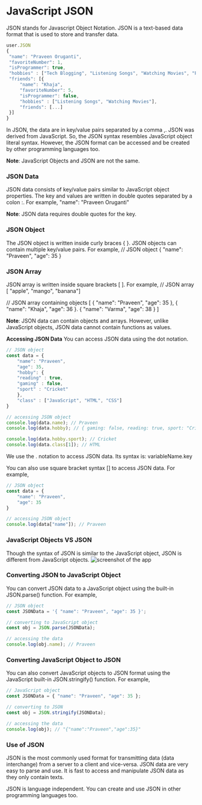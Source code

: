 # JavaScript JSON

JSON stands for Javascript Object Notation. JSON is a text-based data format that is used to store and transfer data.

```javascript
user.JSON
{
 "name": "Praveen Oruganti",
 "favoriteNumber": 1,
 "isProgrammer": true,
 "hobbies" : ["Tech Blogging", "Listening Songs", "Watching Movies", "Playing Cricket/Tennis"],
 "friends": [{
     "name": "Khaja",
     "favoriteNumber": 5,
     "isProgrammer": false,
     "hobbies" : ["Listening Songs", "Watching Movies"],
     "friends": [...]
 }]
}
```
In JSON, the data are in key/value pairs separated by a comma ,.
JSON was derived from JavaScript. So, the JSON syntax resembles JavaScript object literal syntax. However, the JSON format can be accessed and be created by other programming languages too.

**Note**: JavaScript Objects and JSON are not the same.

### JSON Data
JSON data consists of key/value pairs similar to JavaScript object properties. The key and values are written in double quotes separated by a colon :. For example, "name": "Praveen Oruganti"

**Note**: JSON data requires double quotes for the key.

### JSON Object
The JSON object is written inside curly braces { }. JSON objects can contain multiple key/value pairs. For example,
// JSON object
{ "name": "Praveen", "age": 35 }

### JSON Array
JSON array is written inside square brackets [ ]. For example,
// JSON array
[ "apple", "mango", "banana"]

// JSON array containing objects
[
    { "name": "Praveen", "age": 35 },
    { "name": "Khaja", "age": 36 }.
    { "name": "Varma", "age": 38 }
]

**Note**: JSON data can contain objects and arrays. However, unlike JavaScript objects, JSON data cannot contain functions as values.

**Accessing JSON Data**
You can access JSON data using the dot notation.
```javascript
// JSON object
const data = {
    "name": "Praveen",
    "age": 35,
    "hobby": {
	"reading" : true,
	"gaming" : false,
	"sport" : "Cricket"
    },
    "class" : ["JavaScript", "HTML", "CSS"]
}

// accessing JSON object
console.log(data.name); // Praveen
console.log(data.hobby); // { gaming: false, reading: true, sport: "Cricket"}

console.log(data.hobby.sport); // Cricket
console.log(data.class[1]); // HTML
```
We use the . notation to access JSON data. Its syntax is: variableName.key

You can also use square bracket syntax [] to access JSON data. For example,

```javascript
// JSON object
const data = {
    "name": "Praveen",
    "age": 35
}

// accessing JSON object
console.log(data["name"]); // Praveen
```

### JavaScript Objects VS JSON
Though the syntax of JSON is similar to the JavaScript object, JSON is different from JavaScript objects.
![screenshot of the app](https://raw.githubusercontent.com/praveenoruganti/praveenoruganti-js/master/images/JSON%20Vs%20Object.PNG)

### Converting JSON to JavaScript Object
You can convert JSON data to a JavaScript object using the built-in JSON.parse() function. For example,
```javascript
// JSON object
const JSONData = '{ "name": "Praveen", "age": 35 }';

// converting to JavaScript object
const obj = JSON.parse(JSONData);

// accessing the data
console.log(obj.name); // Praveen
```
### Converting JavaScript Object to JSON
You can also convert JavaScript objects to JSON format using the JavaScript built-in JSON.stringify() function. For example,
```javascript
// JavaScript object
const JSONData = { "name": "Praveen", "age": 35 };

// converting to JSON
const obj = JSON.stringify(JSONData);

// accessing the data
console.log(obj); // "{"name":"Praveen","age":35}"
```
### Use of JSON
JSON is the most commonly used format for transmitting data (data interchange) from a server to a client and vice-versa. JSON data are very easy to parse and use. It is fast to access and manipulate JSON data as they only contain texts.

JSON is language independent. You can create and use JSON in other programming languages too.



